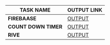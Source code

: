 |**TASK NAME**|**OUTPUT LINK**|
|------|------|
|**FIREBAASE**| [OUTPUT](https://aniket126.github.io/cognizance-tasks/Task-2-Open%20Source/Firebase/index.html)|
|**COUNT DOWN TIMER**| [OUTPUT](https://aniket126.github.io/cognizance-tasks/Task-2-Open%20Source/Timer/index.html)|
|**RIVE**| [OUTPUT](https://aniket126.github.io/cognizance-tasks/Task-2-Open%20Source/RIVE%20ANIMATION/index.html)|
